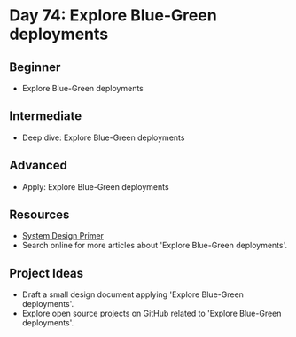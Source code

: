 # Day 74: Explore Blue-Green deployments

## Beginner
- Explore Blue-Green deployments

## Intermediate
- Deep dive: Explore Blue-Green deployments

## Advanced
- Apply: Explore Blue-Green deployments

## Resources
- [System Design Primer](https://github.com/donnemartin/system-design-primer/search?q=Explore+Blue-Green+deployments)
- Search online for more articles about 'Explore Blue-Green deployments'.

## Project Ideas
- Draft a small design document applying 'Explore Blue-Green deployments'.
- Explore open source projects on GitHub related to 'Explore Blue-Green deployments'.
